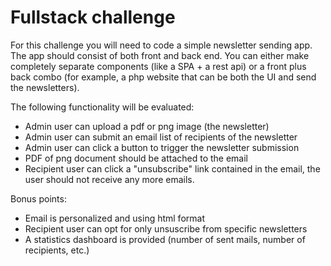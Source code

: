 # Fullstack challenge

For this challenge you will need to code a simple newsletter sending app. The app should consist of both front and back end. You can either make completely separate components (like a SPA + a rest api) or a front plus back combo (for example, a php website that can be both the UI and send the newsletters).

The following functionality will be evaluated:
- Admin user can upload a pdf or png image (the newsletter)
- Admin user can submit an email list of recipients of the newsletter 
- Admin user can click a button to trigger the newsletter submission
- PDF of png document should be attached to the email
- Recipient user can click a "unsubscribe" link contained in the email, the user should not receive any more emails.


Bonus points:
- Email is personalized and using html format
- Recipient user can opt for only unsuscribe from specific newsletters
- A statistics dashboard is provided (number of sent mails, number of recipients, etc.)
